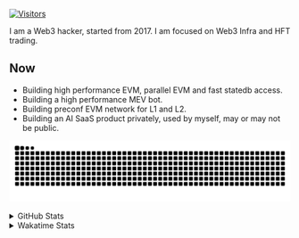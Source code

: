 <!-- markdownlint-disable MD041 MD010 MD033 -->
[![Visitors](https://api.visitorbadge.io/api/daily?path=Akagi201%2FAkagi201&label=Visitors%20Today&countColor=%2337d67a)](https://visitorbadge.io/status?path=Akagi201%2FAkagi201)

I am a Web3 hacker, started from 2017. I am focused on Web3 Infra and HFT trading.

## Now

* Building high performance EVM, parallel EVM and fast statedb access.
* Building a high performance MEV bot.
* Building preconf EVM network for L1 and L2.
* Building an AI SaaS product privately, used by myself, may or may not be public.

[![github contribution grid snake animation](https://raw.githubusercontent.com/Akagi201/Akagi201/output/github-contribution-grid-snake.svg#gh-light-mode-only)](https://github.com/Akagi201)

<details>
<summary>GitHub Stats</summary>
  <a href="https://github.com/Akagi201"><img alt="Profile Detail" src="https://raw.githubusercontent.com/Akagi201/Akagi201/master/profile-summary-card-output/dracula/0-profile-details.svg" /></a>
  <a href="https://github.com/Akagi201"><img alt="Github Stats" src="https://raw.githubusercontent.com/Akagi201/Akagi201/master/profile-summary-card-output/dracula/3-stats.svg" /></a>
  <a href="https://github.com/Akagi201"><img alt="Lang By Commits" src="https://raw.githubusercontent.com/Akagi201/Akagi201/master/profile-summary-card-output/dracula/2-most-commit-language.svg" /></a>
</details>

<details>
<summary>Wakatime Stats</summary>
<br>

<!--START_SECTION:waka-->

```txt
From: 14 October 2024 - To: 21 October 2024

Total Time: 52 hrs 43 mins

Other         26 hrs 32 mins  ████████████▓░░░░░░░░░░░░   50.33 %
Rust          11 hrs 32 mins  █████▒░░░░░░░░░░░░░░░░░░░   21.91 %
sh            6 hrs 43 mins   ███▒░░░░░░░░░░░░░░░░░░░░░   12.74 %
Go            3 hrs 16 mins   █▓░░░░░░░░░░░░░░░░░░░░░░░   06.21 %
YAML          1 hr 10 mins    ▓░░░░░░░░░░░░░░░░░░░░░░░░   02.24 %
Markdown      45 mins         ▒░░░░░░░░░░░░░░░░░░░░░░░░   01.42 %
TOML          32 mins         ▒░░░░░░░░░░░░░░░░░░░░░░░░   01.04 %
INI           26 mins         ▒░░░░░░░░░░░░░░░░░░░░░░░░   00.85 %
Bash          26 mins         ▒░░░░░░░░░░░░░░░░░░░░░░░░   00.83 %
JavaScript    23 mins         ▒░░░░░░░░░░░░░░░░░░░░░░░░   00.75 %
```

<!--END_SECTION:waka-->

</details>
